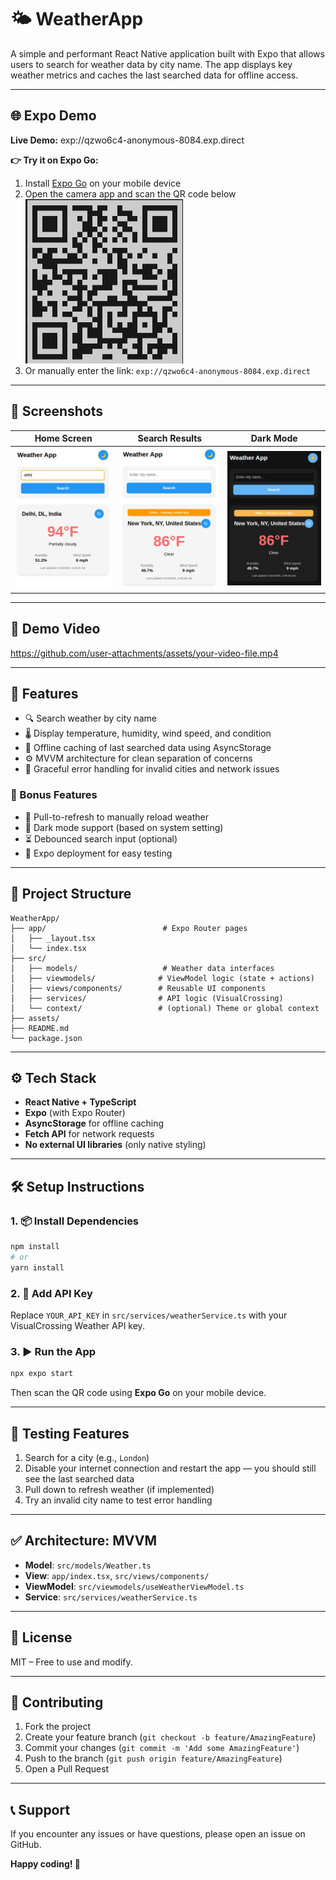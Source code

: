 # 🌤️ WeatherApp

A simple and performant React Native application built with Expo that allows users to search for weather data by city name. The app displays key weather metrics and caches the last searched data for offline access.

---

## 🌐 Expo Demo

**Live Demo:** exp://qzwo6c4-anonymous-8084.exp.direct

**👉 Try it on Expo Go:**
1. Install [Expo Go](https://expo.dev/client) on your mobile device
2. Open the camera app and scan the QR code below
   ![qr](./qrexpowheather.png)
3. Or manually enter the link: `exp://qzwo6c4-anonymous-8084.exp.direct`
---

## 📸 Screenshots

| Home Screen | Search Results | Dark Mode |
|-------------|----------------|-----------|
| ![Home Screen](./home.png) | ![Search Results](./search.png) | ![Dark Mode](./dark.png) |

---
## 🎥 Demo Video

https://github.com/user-attachments/assets/your-video-file.mp4

---


## 📱 Features

- 🔍 Search weather by city name
- 🌡️ Display temperature, humidity, wind speed, and condition
- 💾 Offline caching of last searched data using AsyncStorage
- ⚙️ MVVM architecture for clean separation of concerns
- 🚫 Graceful error handling for invalid cities and network issues

### 🚀 Bonus Features

- 🔄 Pull-to-refresh to manually reload weather
- 🌙 Dark mode support (based on system setting)
- ⏳ Debounced search input (optional)
- 📲 Expo deployment for easy testing

---

## 📂 Project Structure

```
WeatherApp/
├── app/                          # Expo Router pages
│   ├── _layout.tsx
│   └── index.tsx
├── src/
│   ├── models/                   # Weather data interfaces
│   ├── viewmodels/              # ViewModel logic (state + actions)
│   ├── views/components/        # Reusable UI components
│   ├── services/                # API logic (VisualCrossing)
│   └── context/                 # (optional) Theme or global context
├── assets/
├── README.md
└── package.json
```

---

## ⚙️ Tech Stack

- **React Native + TypeScript**
- **Expo** (with Expo Router)
- **AsyncStorage** for offline caching
- **Fetch API** for network requests
- **No external UI libraries** (only native styling)

---

## 🛠️ Setup Instructions

### 1. 📦 Install Dependencies

```bash
npm install
# or
yarn install
```

### 2. 🔑 Add API Key

Replace `YOUR_API_KEY` in `src/services/weatherService.ts` with your VisualCrossing Weather API key.

### 3. ▶️ Run the App

```bash
npx expo start
```

Then scan the QR code using **Expo Go** on your mobile device.

---

## 🧪 Testing Features

1. Search for a city (e.g., `London`)
2. Disable your internet connection and restart the app — you should still see the last searched data
3. Pull down to refresh weather (if implemented)
4. Try an invalid city name to test error handling

---

## ✅ Architecture: MVVM

- **Model**: `src/models/Weather.ts`
- **View**: `app/index.tsx`, `src/views/components/`
- **ViewModel**: `src/viewmodels/useWeatherViewModel.ts`
- **Service**: `src/services/weatherService.ts`






---

## 📄 License

MIT – Free to use and modify.

---

## 🤝 Contributing

1. Fork the project
2. Create your feature branch (`git checkout -b feature/AmazingFeature`)
3. Commit your changes (`git commit -m 'Add some AmazingFeature'`)
4. Push to the branch (`git push origin feature/AmazingFeature`)
5. Open a Pull Request

---

## 📞 Support

If you encounter any issues or have questions, please open an issue on GitHub.

**Happy coding! 🚀**
